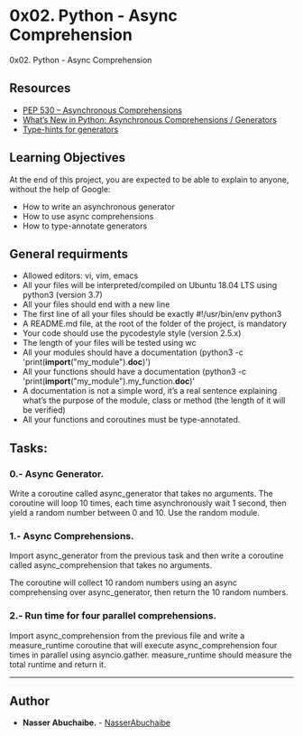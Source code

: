 # 0x02. Python - Async Comprehension
 0x02. Python - Async Comprehension

## Resources

- [PEP 530 – Asynchronous Comprehensions](https://www.python.org/dev/peps/pep-0530/)
- [What’s New in Python: Asynchronous Comprehensions / Generators](http://www.blog.pythonlibrary.org/2017/02/14/whats-new-in-python-asynchronous-comprehensions-generators/)
- [Type-hints for generators](https://stackoverflow.com/questions/42531143/type-hinting-generator-in-python-3-6)
  


## Learning Objectives

At the end of this project, you are expected to be able to explain to anyone, without the help of Google:

- How to write an asynchronous generator
- How to use async comprehensions
- How to type-annotate generators

## General requirments

- Allowed editors: vi, vim, emacs
- All your files will be interpreted/compiled on Ubuntu 18.04 LTS using python3 (version 3.7)
- All your files should end with a new line
- The first line of all your files should be exactly #!/usr/bin/env python3
- A README.md file, at the root of the folder of the project, is mandatory
- Your code should use the pycodestyle style (version 2.5.x)
- The length of your files will be tested using wc
- All your modules should have a documentation (python3 -c 'print(**import**("my_module").**doc**)')
- All your functions should have a documentation (python3 -c 'print(**import**("my_module").my_function.**doc**)'
- A documentation is not a simple word, it’s a real sentence explaining what’s the purpose of the module, class or method (the length of it will be verified)
- All your functions and coroutines must be type-annotated.

## Tasks:

### **0.- Async Generator.**

Write a coroutine called async_generator that takes no arguments.
The coroutine will loop 10 times, each time asynchronously wait 1 second, then yield a random number between 0 and 10. Use the random module.

### **1.- Async Comprehensions.**

Import async_generator from the previous task and then write a coroutine called async_comprehension that takes no arguments.

The coroutine will collect 10 random numbers using an async comprehensing over async_generator, then return the 10 random numbers.

### **2.- Run time for four parallel comprehensions.**

Import async_comprehension from the previous file and write a measure_runtime coroutine that will execute async_comprehension four times in parallel using asyncio.gather. measure_runtime should measure the total runtime and return it.
     

--- 
## Author 
* **Nasser Abuchaibe.** - [NasserAbuchaibe](https://github.com/NasserAbuchaibe)
